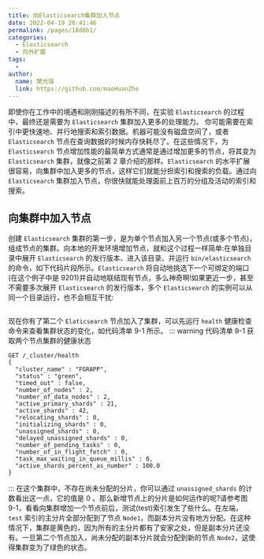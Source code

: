 ```yaml
---
title: 向Elasticsearch集群加入节点
date: 2022-04-19 20:41:46
permalink: /pages/18d0b1/
categories:
  - Elasticsearch
  - 向外扩展
tags:
  - 
author: 
  name: 樊光瑞
  link: https://github.com/maoHuanZhe
---
```

即使你在工作中的境遇和刚刚描述的有所不同，在实验 `Elasticsearch` 的过程中，最终还是需要为 `Elasticsearch` 集群加入更多的处理能力。
你可能需要在索引中更快速地、并行地搜索和索引数据。机器可能没有磁盘空间了，或者 `Elasticsearch` 节点在查询数据的时候内存快耗尽了。在这些情况下，为 `Elasticsearch` 节点增加性能的最简单方式通常是通过增加更多的节点，将其变为 `Elasticsearch` 集群，就像之前第 2 章介绍的那样。`Elasticsearch` 的水平扩展很容易，向集群中加入更多的节点，这样它们就能分担索引和搜索的负载。通过向 `Elasticsearch` 集群加入节点，你很快就能处理面前上百万的分组及活动的索引和搜索。
## 向集群中加入节点
创建 `Elasticsearch` 集群的第一步，是为单个节点加入另一个节点(或多个节点)，组成节点的集群。向本地的开发环境增加节点，就和这个过程一样简单:在单独目录中展开 `Elasticsearch` 的发行版本、进入该目录、并运行 `bin/elasticsearch` 的命令，如下代码片段所示。`Elasticsearch` 将自动地挑选下一个可绑定的端口(在这个例子中是 9201)并自动地联结现有节点，多么神奇啊!如果更近一步，甚至不需要多次展开 `Elasticsearch` 的发行版本，多个 `Elasticsearch` 的实例可以从同一个目录运行，也不会相互干扰:
```

```
现在你有了第二个 `Elaticsearch` 节点加入了集群，可以先运行 `health` 健康检查命令来查看集群状态的变化，如代码清单 9-1 所示。
::: warning 代码清单 9-1 获取两个节点集群的健康状态
```
GET /_cluster/health
{
  "cluster_name" : "FGRAPP",
  "status" : "green",
  "timed_out" : false,
  "number_of_nodes" : 2,
  "number_of_data_nodes" : 2,
  "active_primary_shards" : 21,
  "active_shards" : 42,
  "relocating_shards" : 0,
  "initializing_shards" : 0,
  "unassigned_shards" : 0,
  "delayed_unassigned_shards" : 0,
  "number_of_pending_tasks" : 0,
  "number_of_in_flight_fetch" : 0,
  "task_max_waiting_in_queue_millis" : 0,
  "active_shards_percent_as_number" : 100.0
}
```
:::
在这个集群中，不存在尚未分配的分片，你可以通过 `unassigned_shards` 的计数看出这一点，它的值是 0 。那么新增节点上的分片是如何运作的呢?请参考图 9-1，看看向集群增加一个节点前后，测试(test)索引发生了些什么。在左端，`test` 索引的主分片全部分配到了节点 `Node1`，而副本分片没有地方分配。在这种情况下，集群是黄色的，因为所有的主分片都有了安家之处，但是副本分片还没有。一旦第二个节点加入，尚未分配的副本分片就会分配到新的节点 `Node2`，这使得集群变为了绿色的状态。